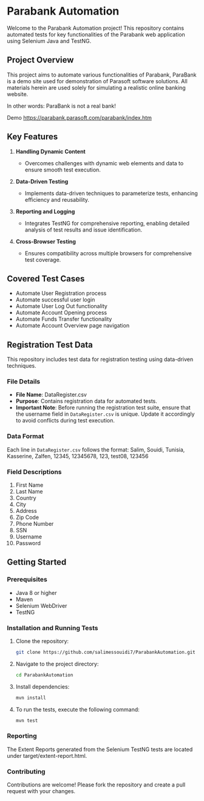 # Parabank Automation

Welcome to the Parabank Automation project! This repository contains automated tests for key functionalities of the Parabank web application using Selenium Java and TestNG.

## Project Overview

This project aims to automate various functionalities of Parabank, ParaBank is a demo site used for demonstration of Parasoft software solutions. All materials herein are used solely for simulating a realistic online banking website.

In other words: ParaBank is not a real bank!

Demo https://parabank.parasoft.com/parabank/index.htm

## Key Features

1. **Handling Dynamic Content**
    - Overcomes challenges with dynamic web elements and data to ensure smooth test execution.

2. **Data-Driven Testing**
    - Implements data-driven techniques to parameterize tests, enhancing efficiency and reusability.

3. **Reporting and Logging**
    - Integrates TestNG for comprehensive reporting, enabling detailed analysis of test results and issue identification.

4. **Cross-Browser Testing**
    - Ensures compatibility across multiple browsers for comprehensive test coverage.

## Covered Test Cases

- Automate User Registration process
- Automate successful user login
- Automate User Log Out functionality
- Automate Account Opening process
- Automate Funds Transfer functionality
- Automate Account Overview page navigation

## Registration Test Data

This repository includes test data for registration testing using data-driven techniques.

### File Details
- **File Name**: DataRegister.csv
- **Purpose**: Contains registration data for automated tests.
- **Important Note**: Before running the registration test suite, ensure that the username field in `DataRegister.csv` is unique. Update it accordingly to avoid conflicts during test execution.

### Data Format
Each line in `DataRegister.csv` follows the format:
Salim, Souidi, Tunisia, Kasserine, Zalfen, 12345, 12345678, 123, test08, 123456


### Field Descriptions
1. First Name
2. Last Name
3. Country
4. City
5. Address
6. Zip Code
7. Phone Number
8. SSN
9. Username
10. Password


## Getting Started

### Prerequisites

- Java 8 or higher
- Maven
- Selenium WebDriver
- TestNG

### Installation and Running Tests

1. Clone the repository:
    ```sh
    git clone https://github.com/salimessouidi7/ParabankAutomation.git
    ```
2. Navigate to the project directory:
    ```sh
    cd ParabankAutomation
    ```
3. Install dependencies:
    ```sh
    mvn install
    ```
4. To run the tests, execute the following command:
    ```sh
    mvn test
    ```

### Reporting

The Extent Reports generated from the Selenium TestNG tests are located under target/extent-report.html.

### Contributing

Contributions are welcome! Please fork the repository and create a pull request with your changes.
